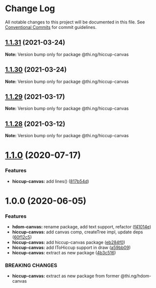 # Change Log

All notable changes to this project will be documented in this file.
See [Conventional Commits](https://conventionalcommits.org) for commit guidelines.

## [1.1.31](https://github.com/thi-ng/umbrella/compare/@thi.ng/hiccup-canvas@1.1.30...@thi.ng/hiccup-canvas@1.1.31) (2021-03-24)

**Note:** Version bump only for package @thi.ng/hiccup-canvas





## [1.1.30](https://github.com/thi-ng/umbrella/compare/@thi.ng/hiccup-canvas@1.1.29...@thi.ng/hiccup-canvas@1.1.30) (2021-03-24)

**Note:** Version bump only for package @thi.ng/hiccup-canvas





## [1.1.29](https://github.com/thi-ng/umbrella/compare/@thi.ng/hiccup-canvas@1.1.28...@thi.ng/hiccup-canvas@1.1.29) (2021-03-17)

**Note:** Version bump only for package @thi.ng/hiccup-canvas





## [1.1.28](https://github.com/thi-ng/umbrella/compare/@thi.ng/hiccup-canvas@1.1.27...@thi.ng/hiccup-canvas@1.1.28) (2021-03-12)

**Note:** Version bump only for package @thi.ng/hiccup-canvas





# [1.1.0](https://github.com/thi-ng/umbrella/compare/@thi.ng/hiccup-canvas@1.0.6...@thi.ng/hiccup-canvas@1.1.0) (2020-07-17)


### Features

* **hiccup-canvas:** add lines() ([817b54d](https://github.com/thi-ng/umbrella/commit/817b54d6758cf8c74e5d1b450be7d9f8dc2356fc))





# 1.0.0 (2020-06-05)


### Features

* **hdom-canvas:** rename package, add text support, refactor ([f41014e](https://github.com/thi-ng/umbrella/commit/f41014ebffa8d4051fccbf04080d814fd62a474b))
* **hiccup-canvas:** add canvas comp, createTree impl, update deps ([60f12c5](https://github.com/thi-ng/umbrella/commit/60f12c5da7a7803e00846da6c316f65952097067))
* **hiccup-canvas:** add hiccup-canvas package ([eb284f0](https://github.com/thi-ng/umbrella/commit/eb284f0129118e5ef180383a3cd4a31915a5d82a))
* **hiccup-canvas:** add IToHiccup support in draw ([a59bb09](https://github.com/thi-ng/umbrella/commit/a59bb0923f37677d6579aede0dbe9958b0150d81))
* **hiccup-canvas:** extract as new package ([4b3c516](https://github.com/thi-ng/umbrella/commit/4b3c516573dc9cb247dedc211210151575709925))


### BREAKING CHANGES

* **hiccup-canvas:** extract as new package from former @thi.ng/hdom-canvas
